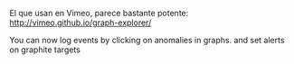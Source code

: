 El que usan en Vimeo, parece bastante potente:
http://vimeo.github.io/graph-explorer/

You can now log events by clicking on anomalies in graphs. and set alerts on graphite targets
